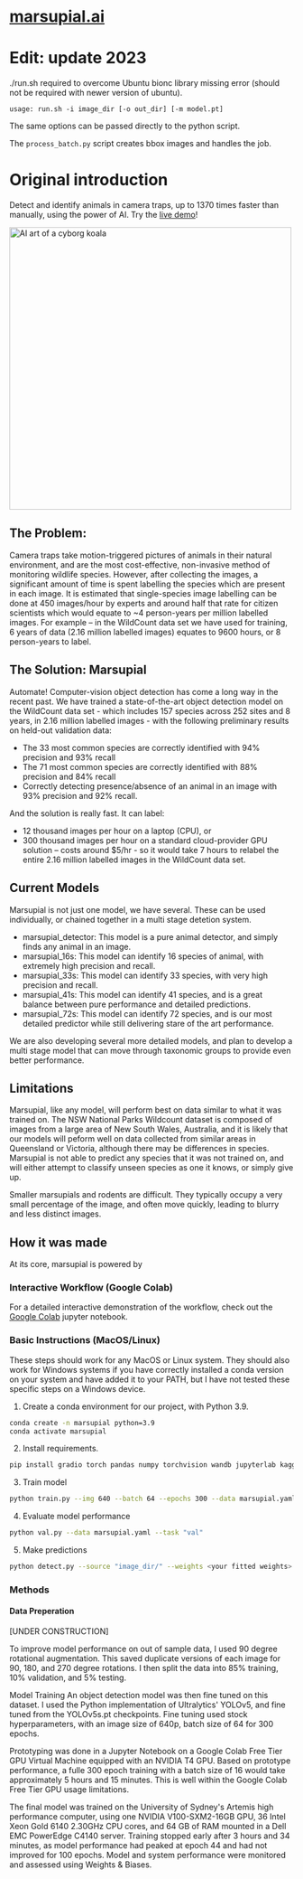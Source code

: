# [marsupial.ai](http://marsupial.ai)

# Edit: update 2023  
./run.sh required to overcome Ubuntu bionc library missing error (should not be required with newer version 
of ubuntu).  
```
usage: run.sh -i image_dir [-o out_dir] [-m model.pt]
```
The same options can be passed directly to the python script.  

The `process_batch.py` script creates bbox images and handles the job.  

# Original introduction  
Detect and identify animals in camera traps, up to 1370 times faster than manually, using the power of AI.
Try the [live demo](https://huggingface.co/spaces/hlydecker/marsupial)!

<img src="content/DALLE2_Cyborg_Koala.png" alt="AI art of a cyborg koala" width="500"/>


## The Problem:

Camera traps take motion-triggered pictures of animals in their natural environment, and are the most cost-effective, non-invasive method of monitoring wildlife species. However, after collecting the images, a significant amount of time is spent labelling the species which are present in each image. It is estimated that single-species image labelling can be done at 450 images/hour by experts and around half that rate for citizen scientists  which would equate to ~4 person-years per million labelled images. For example – in the WildCount data set we have used for training, 6 years of data (2.16 million labelled images) equates to 9600 hours, or 8 person-years to label. 

## The Solution: Marsupial

Automate! Computer-vision object detection has come a long way in the recent past. We have trained a state-of-the-art object detection model on the WildCount data set  - which includes 157 species across 252 sites and 8 years, in 2.16 million labelled images - with the following preliminary results on held-out validation data:

- The 33 most common species are correctly identified with 94% precision and 93% recall
- The 71 most common species are correctly identified with 88% precision and 84% recall
- Correctly detecting presence/absence of an animal in an image with 93% precision and 92% recall. 

And the solution is really fast. It can label:
- 12 thousand images per hour on a laptop (CPU), or 
- 300 thousand images per hour on a standard cloud-provider GPU solution – costs around $5/hr - so it would take 7 hours to relabel the entire 2.16 million labelled images in the WildCount data set.

## Current Models

Marsupial is not just one model, we have several. These can be used individually, or chained together in a multi stage detetion system.

- marsupial_detector: This model is a pure animal detector, and simply finds any animal in an image.
- marsupial_16s: This model can identify 16 species of animal, with extremely high precision and recall.
- marsupial_33s: This model can identify 33 species, with very high precision and recall.
- marsupial_41s: This model can identify 41 species, and is a great balance between pure performance and detailed predictions.
- marsupial_72s: This model can identify 72 species, and is our most detailed predictor while still delivering stare of the art performance.

We are also developing several more detailed models, and plan to develop a multi stage model that can move through taxonomic groups to provide even better performance.

## Limitations

Marsupial, like any model, will perform best on data similar to what it was trained on. The NSW National Parks Wildcount dataset is composed of images from a large area of New South Wales, Australia, and it is likely that our models will peform well on data collected from similar areas in Queensland or Victoria, although there may be differences in species. Marsupial is not able to predict any species that it was not trained on, and will either attempt to classify unseen species as one it knows, or simply give up. 

Smaller marsupials and rodents are difficult. They typically occupy a very small percentage of the image, and often move quickly, leading to blurry and less distinct images.

## How it was made

At its core, marsupial is powered by 

### Interactive Workflow (Google Colab)

For a detailed interactive demonstration of the workflow, check out the [Google Colab](https://colab.research.google.com/drive/1YQ1ck-3HQKToAZ5DwQKy5xamDsck7KTL?usp=sharing) jupyter notebook. 

### Basic Instructions (MacOS/Linux)

These steps should work for any MacOS or Linux system. 
They should also work for Windows systems if you have correctly installed a conda version on your system and have added it to your PATH, but I have not tested these specific steps on a Windows device.

1. Create a conda environment for our project, with Python 3.9.
 
```bash
conda create -n marsupial python=3.9
conda activate marsupial
```

2. Install requirements.

```bash
pip install gradio torch pandas numpy torchvision wandb jupyterlab kaggle
```

3. Train model

```bash
python train.py --img 640 --batch 64 --epochs 300 --data marsupial.yaml --weights yolov5s.pt
```

4. Evaluate model performance

```bash
python val.py --data marsupial.yaml --task "val"
```

5. Make predictions

```bash
python detect.py --source "image_dir/" --weights <your fitted weights>
```


### Methods

#### Data Preperation

[UNDER CONSTRUCTION]

To improve model performance on out of sample data, I used 90 degree rotational augmentation. This saved duplicate versions of each image for 90, 180, and 270 degree rotations. I then split the data into 85% training, 10% validation, and 5% testing.

Model Training
An object detection model was then fine tuned on this dataset. I used the Python implementation of Ultralytics' YOLOv5, and fine tuned from the YOLOv5s.pt checkpoints. Fine tuning used stock hyperparameters, with an image size of 640p, batch size of 64 for 300 epochs.

Prototyping was done in a Jupyter Notebook on a Google Colab Free Tier GPU Virtual Machine equipped with an NVIDIA T4 GPU. Based on prototype performance, a fulle 300 epoch training with a batch size of 16 would take approximately 5 hours and 15 minutes. This is well within the Google Colab Free Tier GPU usage limitations.

The final model was trained on the University of Sydney's Artemis high performance computer, using one NVIDIA V100-SXM2-16GB GPU, 36 Intel Xeon Gold 6140 2.30GHz CPU cores, and 64 GB of RAM mounted in a Dell EMC PowerEdge C4140 server. Training stopped early after 3 hours and 34 minutes, as model performance had peaked at epoch 44 and had not improved for 100 epochs. Model and system performance were monitored and assessed using Weights & Biases.
